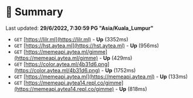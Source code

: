# 📖 Summary
Last updated: **29/6/2022, 7:30:59 PG "Asia/Kuala_Lumpur"**

- `GET` [https://lilr.ml](https://lilr.ml) - **Up** (3352ms)
- `GET` [https://hst.aytea.ml](https://hst.aytea.ml) - **Up** (956ms)
- `GET` [https://memeapi.aytea.ml/gimme](https://memeapi.aytea.ml/gimme) - **Up** (429ms)
- `GET` [https://color.aytea.ml/4b31d6.png](https://color.aytea.ml/4b31d6.png) - **Up** (1752ms)
- `GET` [https://memeapi.aytea.ml](https://memeapi.aytea.ml) - **Up** (133ms)
- `GET` [https://memeapi.aytea14.repl.co/gimme](https://memeapi.aytea14.repl.co/gimme) - **Up** (818ms)
